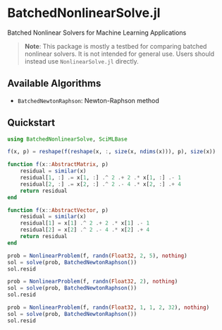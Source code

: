 # BatchedNonlinearSolve.jl

Batched Nonlinear Solvers for Machine Learning Applications

> **Note**: This package is mostly a testbed for comparing batched nonlinear solvers.
> It is not intended for general use. Users should instead use `NonlinearSolve.jl` directly.

## Available Algorithms

* `BatchedNewtonRaphson`: Newton-Raphson method

## Quickstart

```julia
using BatchedNonlinearSolve, SciMLBase

f(x, p) = reshape(f(reshape(x, :, size(x, ndims(x))), p), size(x))

function f(x::AbstractMatrix, p)
    residual = similar(x)
    residual[1, :] .= x[1, :] .^ 2 .+ 2 .* x[1, :] .- 1
    residual[2, :] .= x[2, :] .^ 2 .- 4 .* x[2, :] .+ 4
    return residual
end

function f(x::AbstractVector, p)
    residual = similar(x)
    residual[1] = x[1] .^ 2 .+ 2 .* x[1] .- 1
    residual[2] = x[2] .^ 2 .- 4 .* x[2] .+ 4
    return residual
end

prob = NonlinearProblem(f, randn(Float32, 2, 5), nothing)
sol = solve(prob, BatchedNewtonRaphson())
sol.resid

prob = NonlinearProblem(f, randn(Float32, 2), nothing)
sol = solve(prob, BatchedNewtonRaphson())
sol.resid

prob = NonlinearProblem(f, randn(Float32, 1, 1, 2, 32), nothing)
sol = solve(prob, BatchedNewtonRaphson())
sol.resid
```
